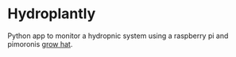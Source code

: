 # Hydroplantly

Python app to monitor a hydropnic system using a raspberry pi and pimoronis [grow hat](https://shop.pimoroni.com/products/grow-hat-mini?variant=32345076006995).